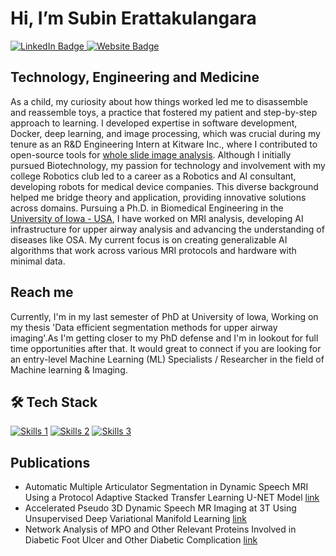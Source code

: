 # Hi, I’m Subin Erattakulangara
<div id="badges">
  <a href="https://www.linkedin.com/in/subin-erattakulangara-69b21598/">
    <img src="https://img.shields.io/badge/LinkedIn-blue?style=for-the-badge&logo=linkedin&logoColor=white" alt="LinkedIn Badge"/>
  </a>
  <a href="https://subinek.com/">
    <img src="https://img.shields.io/badge/website-000000?style=for-the-badge&logo=About.me&logoColor=white" alt="Website Badge"/>
  </a>
</div>

## Technology, Engineering and Medicine
As a child, my curiosity about how things worked led me to disassemble and reassemble toys, a practice that fostered my patient and step-by-step approach to learning. I developed expertise in software development, Docker, deep learning, and image processing, which was crucial during my tenure as an R&D Engineering Intern at Kitware Inc., where I contributed to open-source tools for [whole slide image analysis](https://github.com/eksubin/dsa-run-custom-ai-models). Although I initially pursued Biotechnology, my passion for technology and involvement with my college Robotics club led to a career as a Robotics and AI consultant, developing robots for medical device companies. This diverse background helped me bridge theory and application, providing innovative solutions across domains. Pursuing a Ph.D. in Biomedical Engineering in the [University of Iowa - USA](https://lingala.lab.uiowa.edu/people), I have worked on MRI analysis, developing AI infrastructure for upper airway analysis and advancing the understanding of diseases like OSA. My current focus is on creating generalizable AI algorithms that work across various MRI protocols and hardware with minimal data.

## Reach me
Currently, I'm in my last semester of PhD at University of Iowa, Working on my thesis 'Data efficient segmentation methods for upper airway imaging'.As I'm getting closer to my PhD defense and I'm in lookout for full time opportunities after that. It would great to connect if you are looking for an entry-level Machine Learning (ML) Specialists / Researcher in the field of Machine learning & Imaging.

## 🛠️ Tech Stack
[![Skills 1](https://skillicons.dev/icons?i=python,mysql,matlab)](https://skillicons.dev)
[![Skills 2](https://skillicons.dev/icons?i=pytorch,tensorflow,sklearn,monai)](https://skillicons.dev)
[![Skills 3](https://skillicons.dev/icons?i=linux,bash,github,git)](https://skillicons.dev)

## Publications
- Automatic Multiple Articulator Segmentation in Dynamic Speech MRI Using a Protocol Adaptive Stacked Transfer Learning U-NET Model [link](https://www.mdpi.com/2306-5354/10/5/623)
- Accelerated Pseudo 3D Dynamic Speech MR Imaging at 3T Using Unsupervised Deep Variational Manifold Learning [link](https://link.springer.com/chapter/10.1007/978-3-031-16446-0_66)
- Network Analysis of MPO and Other Relevant Proteins Involved in Diabetic Foot Ulcer and Other Diabetic Complication [link](https://link.springer.com/article/10.1007/s12539-017-0258-z)
